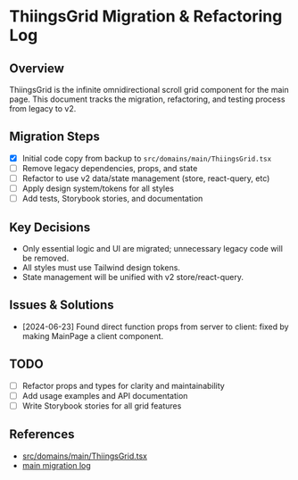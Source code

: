 # ThiingsGrid Migration & Refactoring Log

## Overview

ThiingsGrid is the infinite omnidirectional scroll grid component for the main page.
This document tracks the migration, refactoring, and testing process from legacy to v2.

## Migration Steps

- [x] Initial code copy from backup to `src/domains/main/ThiingsGrid.tsx`
- [ ] Remove legacy dependencies, props, and state
- [ ] Refactor to use v2 data/state management (store, react-query, etc)
- [ ] Apply design system/tokens for all styles
- [ ] Add tests, Storybook stories, and documentation

## Key Decisions

- Only essential logic and UI are migrated; unnecessary legacy code will be removed.
- All styles must use Tailwind design tokens.
- State management will be unified with v2 store/react-query.

## Issues & Solutions

- [2024-06-23] Found direct function props from server to client: fixed by making MainPage a client component.

## TODO

- [ ] Refactor props and types for clarity and maintainability
- [ ] Add usage examples and API documentation
- [ ] Write Storybook stories for all grid features

## References

- [src/domains/main/ThiingsGrid.tsx](../../src/domains/main/ThiingsGrid.tsx)
- [main migration log](./2024-06-22-init.md)
